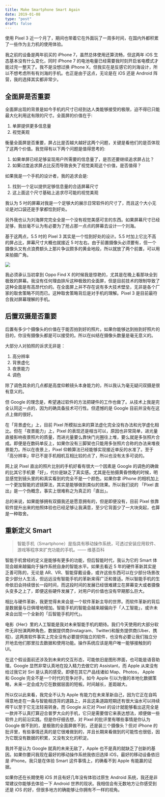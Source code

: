```yaml
---
title: Make Smartphone Smart Again
date: 2019-01-08
type: "post"
draft: false
---
```


使用 Pixel 3 近一个月了，期间也带着它在外面玩了一周多时间，在国内外都积累了一些作为主力机的使用体验。

我之前的设备是两年前买的 iPhone 7，虽然总体使用还算流畅，但这两年 iOS 生态基本没有什么变化，同时 iPhone 7 的电池电量已经需要我时刻开启省电模式才能过完一整天了。我不是没想过换 iPhone X，但我实在是反感它的刘海设计，所以不想考虑所有有刘海的手机。也正是由于这点，无论是在 iOS 还是 Android 阵营，我的选择其实都非常少。

## 全面屏是否重要

全面屏出现的背景是如今手机的尺寸已经到达人类能够接受的极限，迫不得已只能最大化利用这有限的尺寸。全面屏的价值在于:

1. 单屏提供更多信息量
2. 视觉美观

衡量全面屏是否重要，屏占比是否越大越好这两个问题，关键是看他们的是否体现了这两个价值。我觉得有以下两个问题是值得思考的:

1. 如果单屏已经足够呈现用户所需要的信息量了，是否还要继续追求屏占比？
2. 如果过度追求屏占比反而导致丧失了视觉美观这个价值，是否值得？

如果我是一个手机的设计者，我的追求会是:

1. 找到一个足以提供足够信息量的合适屏幕尺寸
2. 这上面这个尺寸基础上追求尽可能的视觉美观

我认为 5 吋的屏幕对我是一个足够大的展示日常软件的尺寸了，而且这个大小无论是对口袋还是手掌都恰到好处。

另外我也认为刘海屏完完全全是一个没有视觉美感可言的东西。如果屏幕尺寸已经足够，我丝毫不认为有必要为了抢占那一点点的屏幕去设计一个刘海。

基于这两点，5.5 吋的 Pixel 3 其实是一个恰到好处的设计。5.5 吋加上它比不高的屏占比，屏幕尺寸大概也就接近 5 吋左右。由于前置摄像头必须要有，但一个摄像头又有点浪费额头上那片争议颇多的黄金地段，所以就放了两个前置，可以用来拍摄广角。

![](../../images/pixel3.jpg)

我必须承认当初拿到 Oppo Find X 的时候我是惊艳的，尤其是在晚上看那块全到极致的屏幕。我没有任何理由排斥这种极致的全面屏，但是目前技术的限制导致了这种全面是有高昂代价的。在全面屏上并不存在说有多大技术壁垒，无非是各个厂家的取舍策略不同而已。这种取舍策略背后是对手机的理解。Pixel 3 是目前最符合我对屏幕理解的手机。

## 后置双摄是否重要

后置有多少个摄像头的价值在于能否拍到好的照片。如果你能够达到拍到好照片的目的，你没有摄像头都是可以接受的。所以在纠结在摄像头数量是毫无意义的。

大部分人对拍照的诉求无非是：

1. 高分辨率
2. 背景虚化
3. 夜景能力
4. 调色

除了调色其余的几点都是高度仰赖镜头本身能力的，所以我认为毫无疑问双摄是很有意义的。

但 Google 的理念是，希望通过软件的方法把硬件的工作也做了。从技术上我是完全认同这一点的，因为的确具备技术可行性。但遗憾的是 Google 目前并没有在这点上做的很好。

在「背景虚化」上，目前 Pixel 所模拟出来的算法虚化完全没有办法和光学虚化相比。但在「夜景能力」上，Pixel 的表现还是相当可以，原因也非常简单，进光量直接影响夜景照片的质量，而进光量要么靠快门光圈往上堆，要么就是多张照片合成。即便是在数码单反上，如果你没有三脚架也只能用多张照片合称的办法来堆夜景能力。所以在夜景上，Pixel 仰赖算法已经能够实现接近单反的水准了。至于「高分辨率」早已不是手机相机互相比较的点了，所以也没有太多可说的。

网上说 Pixel 直出的照片比别的手机好看有很大一个因素是 Google 的调色的确做的比其它手机要「好」，代价是缺乏了真实感。尤其是在拍摄黄昏傍晚的时候，明显感觉到镜头里的和真实看到的完全不是一个颜色。如果你拿 iPhone 的相机加上一个更加智能的滤镜算法，其实是能够做到类似的效果。所以我们说的 「Pixel 直出」是一个伪概念，事实上很难称之为真正的「直出」。

总的来说，如果能够拥有双摄我还是愿意拥有的，但是即便没有，目前 Pixel 依靠软件提升出来的拍照体验也已经足够让我满意，至少它背面少了一大块突起，也算是一种取舍。

## 重新定义 Smart

> 智能手机（Smartphone）是指具有移动操作系统，可透过安装应用软件、游戏等程序来扩充功能的手机。—— 维基百科

智能手机曾经的定义是能够有更多的功能，但后智能时代，我认为它的 Smart 体现会越来越偏向于操作系统自身的智能水平。如果去看近 5 年的硬件革新其实是乏善可陈的，无论是 AR、VR、智能穿戴设备，或许这些东西可以在少部分场景改变少部分人生活，但远远没有智能手机的革新来得广泛和普适。所以智能手机的生命依旧会持续很长一段时间，而这段时间的发展已经很难建立在屏幕变大或者摄像头变多之上了，即便这些硬件发展了，对用户的价值也没有早期那么巨大。

相比与硬件革新，我更觉得未来会是一个软件革新主导的世界。而软件革新的背后是数据量与日俱增地增加。智能手机的智能会越来越偏向于「人工智能」，或许未来会出现一个全新的「后智能手机时代」。

电影《Her》里的人工智能是我对未来智能手机的期待。我们今天使用的大部分软件无非扮演两种角色，数据提供商(Instagram、Twitter)和服务提供商(Uber、携程)，这两类软件事实上完全没有必要提供独立的软件，也没有必要让我们独立分开地去他们那里拉去数据和使用功能。操作系统应该是用户唯一能够接触到的 UI。

在这个假设面前还涉及到未来的交互形态，可能依旧是图形界面，也可能是语音助理。Google 显然非常认真地在投入精力去做它的 Assistant，而 Apple 从来没有给过我它对 Siri 是认真的感受。即便在其它产品线诸如 Map、Photos， Apple 和 Google 完全不是一个时代的竞争对手。如今 Apple 引以为傲的本地化数据策略，未来一定会成为它在数据层面的短板。时间越长，差距越大。

所以仅以此来看，我完全不认为 Apple 有能力在未来革新自己，因为它正在自鸣得意地走在一条与智能相违背的道路上，并且这条道路短期还有很大油水可以持续榨干以至于它无法轻易转身。而 Google 从它对 Pixel 的设计就能够看出这完全是一款并不认真打算迎合普罗大众的手机，它只是需要借它来表达想法，顺便做一些软件上的前沿实践。但是你仔细去想，对 Pixel 的批评里有哪些事情是你认为 Google 做不到的，是极致的全面屏做不到，还是装三个摄像头？但对 iPhone 的批评里，有些事情还真的是它很难做到的，并且长期来看做到的可能性也很低，因为它既没有数据的积累，又没有文化的积淀。

我并不是认为 Google 就真的未来无敌了，Apple 也不是真的就缺乏了创新的基因。如果你要问我现在最好的移动操作系统我依旧选择 iOS，最好的移动设备依旧是 iPhone。我只是在体验 Smart 这件事情上，的确看不到 Apple 有能赢的证据。

如果你还在长期使用 iOS 并且有好几年没有体验过原生 Android 系统，我还是非常建议你能够去体验一下 Android 世界的现状。我相信会有无数地方让你感受到还是 iOS 的好，但很多地方的确能够让你拥有不一样的视角。











